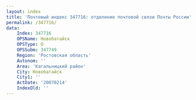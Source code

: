 ```yaml
---
layout: index
title: 'Почтовый индекс 347716: отделение почтовой связи Почты России'
permalink: /347716/
data:
    Index: 347716
    OPSName: Новобатайск
    OPSType: О
    OPSSubm: 347749
    Region: 'Ростовская область'
    Autonom: ''
    Area: 'Кагальницкий район'
    City: Новобатайск
    City1: ''
    ActDate: '20070214'
    IndexOld: ''
---
```

